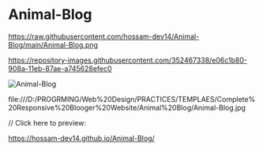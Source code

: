 # Animal-Blog


https://raw.githubusercontent.com/hossam-dev14/Animal-Blog/main/Animal-Blog.png

https://repository-images.githubusercontent.com/352467338/e06c1b80-908a-11eb-87ae-a745628efec0

![Animal-Blog](https://user-images.githubusercontent.com/352467338/e06c1b80-908a-11eb-87ae-a745628efec0.png)


file:///D:/PROGRMING/Web%20Design/PRACTICES/TEMPLAES/Complete%20Responsive%20Blooger%20Website/Animal%20Blog/Animal-Blog.jpg




// Click here to preview:

https://hossam-dev14.github.io/Animal-Blog/
